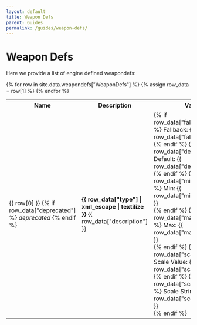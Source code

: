 ```yaml
---
layout: default
title: Weapon Defs
parent: Guides
permalink: /guides/weapon-defs/
---
```


# Weapon Defs

Here we provide a list of engine defined weapondefs:

<table>
  <tr>
    <th>Name</th>
    <th>Description</th>
    <th>Values</th>
  </tr>
  {% for row in site.data.weapondefs["WeaponDefs"] %}
    {% assign row_data = row[1] %}
    <tr>
      <td>
        {{ row[0] }}
        {% if row_data["deprecated"] %} <em>deprecated</em> {% endif %}
      </td>
      <td>
        <b>{{ row_data["type"] | xml_escape | textilize }}</b> {{ row_data["description"] }}
      </td>
      <td>
        {% if row_data["fallbackName"] %} Fallback: {{ row_data["fallbackName"] }} <br> {% endif %}
        {% if row_data["defaultValue"] %} Default: {{ row_data["defaultValue"] }} <br> {% endif %}
        {% if row_data["minimumValue"] %} Min: {{ row_data["minimumValue"] }} <br> {% endif %}
        {% if row_data["maximumValue"] %} Max: {{ row_data["maximumValue"] }} <br> {% endif %}
        {% if row_data["scaleValue"] %} Scale Value: {{ row_data["scaleValue"] }} <br> {% endif %}
        {% if row_data["scaleValueString"] %} Scale String: {{ row_data["scaleValueString"] }} <br> {% endif %}
      </td>
    </tr>
  {% endfor %}
</table>
